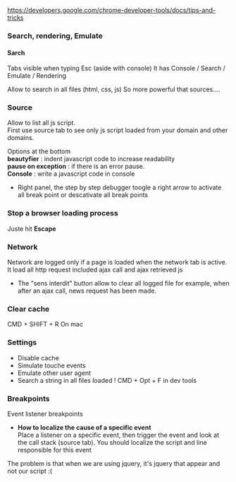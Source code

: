 https://developers.google.com/chrome-developer-tools/docs/tips-and-tricks
### Search, rendering, Emulate
#### Sarch
Tabs visible when typing Esc (aside with console) 
It has Console / Search / Emulate / Rendering

Allow to search in all files (html, css, js)
So more powerful that sources....

### Source 

Allow to list all js script.   
First use source tab to see only js script loaded from your domain and other domains. 
 
Options at the bottom    
**beautyfier** : indent javascript code to increase readability    
**pause on exception** : if there is an error pause.    
**Console** : write a javascript code in console   

* Right panel, the step by step debugger toogle a right arrow to activate all break point or descativate all break points

### Stop a browser loading process

Juste hit **Escape**

### Network 

Network are logged only if a page is loaded when the network tab is active.     
It load all http request included ajax call and ajax retrieved js 

* The "sens interdit" button allow to clear all logged file for example, when after an ajax call, news request has been made. 


### Clear cache

CMD + SHIFT + R 
On mac

### Settings 

* Disable cache 
* Simulate touche events
* Emulate other user agent 
* Search a string in all files loaded ! 
CMD + Opt + F in dev tools 

### Breakpoints

Event listener breakpoints   

* **How to localize the cause of a specific event**     
Place a listener on a specific event, then trigger the event
and look at the call stack (source tab). 
You should localize the script and line responsible for this event   

The problem is that when we are using jquery, it's jquery that appear and not our script :(